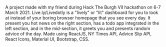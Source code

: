A project made with my friend during Hack The Burgh VII hackathon on 6-7 March 2021. Live.ly/Livedotly is a "lively" or "lit" dashboard for you to look at instead of your boring browser homepage that you see every day. It present you hot news on the right section, has a todo app integrated in the left section, and in the mid-section, it greets you and presents random advice of the day. Made using ReactJS, NY Times API, Advice Slip API, React Icons, Material UI, Bootstrap, CSS.



